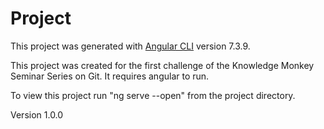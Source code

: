 # Project

This project was generated with [Angular CLI](https://github.com/angular/angular-cli) version 7.3.9.

This project was created for the first challenge of the Knowledge Monkey Seminar Series on Git. It requires angular to run.

To view this project run "ng serve --open" from the project directory.

Version 1.0.0
